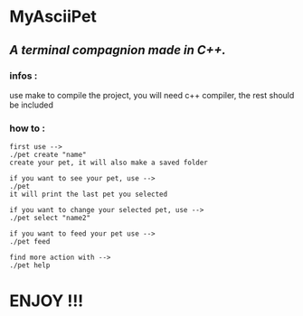 # **MyAsciiPet**
## *A terminal compagnion made in C++.*

### infos :
  use make to compile the project, you will need c++ compiler, the rest should be included

### how to :
```
first use -->
./pet create "name"
create your pet, it will also make a saved folder

if you want to see your pet, use -->
./pet
it will print the last pet you selected
 
if you want to change your selected pet, use -->
./pet select "name2"

if you want to feed your pet use -->
./pet feed

find more action with -->
./pet help
```
# ENJOY !!!
